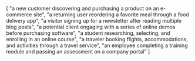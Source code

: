 [
    "a new customer discovering and purchasing a product on an e-commerce site",
    "a returning user reordering a favorite meal through a food delivery app",
    "a visitor signing up for a newsletter after reading multiple blog posts",
    "a potential client engaging with a series of online demos before purchasing software",
    "a student researching, selecting, and enrolling in an online course",
    "a traveler booking flights, accommodations, and activities through a travel service",
    "an employee completing a training module and passing an assessment on a company portal"
]
